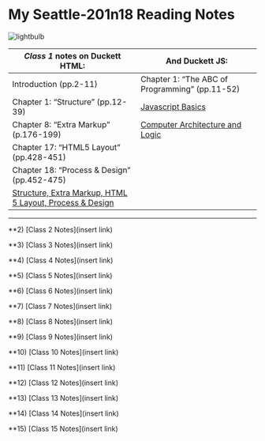# My Seattle-201n18 Reading Notes
  
  ![lightbulb](https://user-images.githubusercontent.com/61428656/75473987-fe78c100-594a-11ea-99e6-8322e6af80aa.jpg)
 

 | _Class 1_ **notes on Duckett HTML:**        |   **And Duckett JS:** |
 | -------------------------------------------- | ----------------------------------------------------------------------------------- |
 |  Introduction (pp.2-11)                      |    Chapter 1: “The ABC of Programming” (pp.11-52)                                 |
 |  Chapter 1: “Structure” (pp.12-39)           |      [Javascript Basics](https://github.com/kimmyd70/learning-journal/blob/master/javascript.md)  |
 |  Chapter 8: “Extra Markup” (p.176-199)       |   [Computer Architecture and Logic](https://github.com/kimmyd70/learning-journal/blob/master/how-computers-work.md)  |
 |  Chapter 17: “HTML5 Layout” (pp.428-451)     |
 |  Chapter 18: “Process & Design” (pp.452-475) |
 |   [Structure, Extra Markup, HTML 5 Layout, Process & Design](https://github.com/kimmyd70/learning-journal/blob/master/html-notes.md)|
    
___________________________________
    
    
  **2) [Class 2 Notes](insert link)
  
  **3) [Class 3 Notes](insert link)
  
  **4) [Class 4 Notes](insert link)
  
  **5) [Class 5 Notes](insert link)
  
  **6) [Class 6 Notes](insert link)
  
  **7) [Class 7 Notes](insert link)
  
  **8) [Class 8 Notes](insert link)
  
  **9) [Class 9 Notes](insert link)
  
  **10) [Class 10 Notes](insert link)
  
  **11) [Class 11 Notes](insert link)
  
  **12) [Class 12 Notes](insert link)
  
  **13) [Class 13 Notes](insert link)
  
  **14) [Class 14 Notes](insert link)
  
  **15) [Class 15 Notes](insert link)
  
